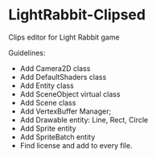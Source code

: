 LightRabbit-Clipsed
===================

Clips editor for Light Rabbit game


Guidelines:

- Add Camera2D class
- Add DefaultShaders class
- Add Entity class
- Add SceneObject virtual class
- Add Scene class
- Add VertexBuffer Manager;
- Add Drawable entity: Line, Rect, Circle
- Add Sprite entity
- Add SpriteBatch entity
- Find license and add to every file.
